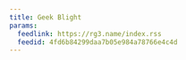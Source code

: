 ```yaml
---
title: Geek Blight
params:
  feedlink: https://rg3.name/index.rss
  feedid: 4fd6b84299daa7b05e984a78766e4c4d
---
```


